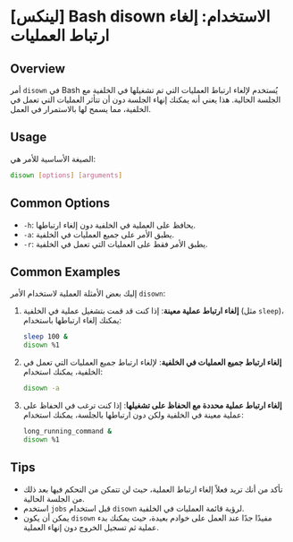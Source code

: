 # [لينكس] Bash disown الاستخدام: إلغاء ارتباط العمليات

## Overview
أمر `disown` في Bash يُستخدم لإلغاء ارتباط العمليات التي تم تشغيلها في الخلفية مع الجلسة الحالية. هذا يعني أنه يمكنك إنهاء الجلسة دون أن تتأثر العمليات التي تعمل في الخلفية، مما يسمح لها بالاستمرار في العمل.

## Usage
الصيغة الأساسية للأمر هي:

```bash
disown [options] [arguments]
```

## Common Options
- `-h`: يحافظ على العملية في الخلفية دون إلغاء ارتباطها.
- `-a`: يطبق الأمر على جميع العمليات في الخلفية.
- `-r`: يطبق الأمر فقط على العمليات التي تعمل في الخلفية.

## Common Examples
إليك بعض الأمثلة العملية لاستخدام الأمر `disown`:

1. **إلغاء ارتباط عملية معينة**:
   إذا كنت قد قمت بتشغيل عملية في الخلفية (مثل `sleep`)، يمكنك إلغاء ارتباطها باستخدام:
   ```bash
   sleep 100 &
   disown %1
   ```

2. **إلغاء ارتباط جميع العمليات في الخلفية**:
   لإلغاء ارتباط جميع العمليات التي تعمل في الخلفية، يمكنك استخدام:
   ```bash
   disown -a
   ```

3. **إلغاء ارتباط عملية محددة مع الحفاظ على تشغيلها**:
   إذا كنت ترغب في الحفاظ على عملية معينة في الخلفية ولكن دون ارتباطها بالجلسة، يمكنك استخدام:
   ```bash
   long_running_command &
   disown %1
   ```

## Tips
- تأكد من أنك تريد فعلاً إلغاء ارتباط العملية، حيث لن تتمكن من التحكم فيها بعد ذلك من الجلسة الحالية.
- استخدم `jobs` قبل استخدام `disown` لرؤية قائمة العمليات في الخلفية.
- يمكن أن يكون `disown` مفيدًا جدًا عند العمل على خوادم بعيدة، حيث يمكنك بدء عملية ثم تسجيل الخروج دون إنهاء العملية.